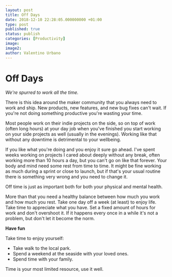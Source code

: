 ```yaml
---
layout: post
title: Off Days
date: 2018-12-10 22:28:05.000000000 +01:00
type: post
published: true
status: publish
categories: [Productivity]
image:
image2:
author: Valentino Urbano
---
```


# Off Days

_We're spurred to work all the time._

There is this idea around the maker community that you always need to work and ship. New products, new features, and new bug fixes can't wait. If you're not doing something productive you're wasting your time.

Most people work on their indie projects on the side, so on top of work (often long hours) at your day job when you've finished you start working on your side projects as well (usually in the evenings). Working like that without any downtime is detrimental to your wellbeing.

If you like what you're doing and you enjoy it sure go ahead. I've spent weeks working on projects I cared about deeply without any break, often working more than 10 hours a day, but you can't go on like that forever. Your body and mind need some rest from time to time. It might be fine working as much during a sprint or close to launch, but if that's your usual routine there is something very wrong and you need to change it.

Off time is just as important both for both your physical and mental health.

More than that you need a healthy balance between how much you work and how much you rest. Take one day off a week (at least) to enjoy life. Take time to appreciate what you have. Set a fixed amount of hours for work and don't overshoot it. If it happens every once in a while it's not a problem, but don't let it become the norm.

**Have fun**

Take time to enjoy yourself:

- Take walk to the local park.
- Spend a weekend at the seaside with your loved ones.
- Spend time with your family.

Time is your most limited resource, use it well.

